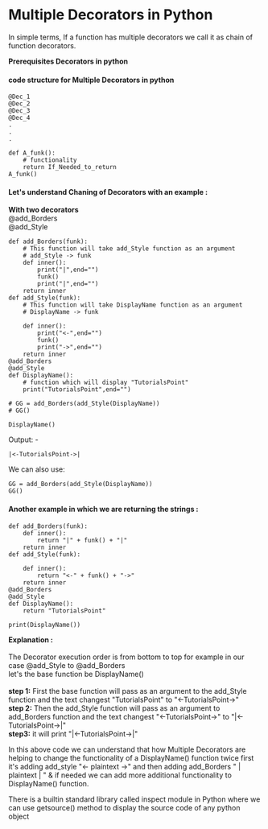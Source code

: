# Multiple Decorators in Python

In simple terms, If a function has multiple decorators we call it as chain of function decorators.<br>

**Prerequisites Decorators in python**
#### code structure for Multiple Decorators in python
```
@Dec_1
@Dec_2
@Dec_3
@Dec_4
.
.
.

def A_funk():
    # functionality
    return If_Needed_to_return
A_funk()
```

#### Let's understand Chaning of Decorators with an example :
**With two decorators**<br>
@add_Borders<br>
@add_Style<br>
```
def add_Borders(funk):
    # This function will take add_Style function as an argument
    # add_Style -> funk
    def inner():
        print("|",end="")
        funk()
        print("|",end="")
    return inner
def add_Style(funk):
    # This function will take DisplayName function as an argument
    # DisplayName -> funk

    def inner():
        print("<-",end="")
        funk()
        print("->",end="")
    return inner
@add_Borders
@add_Style
def DisplayName():
    # function which will display "TutorialsPoint"
    print("TutorialsPoint",end="")

# GG = add_Borders(add_Style(DisplayName))
# GG()

DisplayName()
```
Output: -
```
|<-TutorialsPoint->|
```
We can also use:
```
GG = add_Borders(add_Style(DisplayName))
GG()
```
#### Another example in which we are returning the strings : 
```
def add_Borders(funk):
    def inner():
        return "|" + funk() + "|"
    return inner
def add_Style(funk):

    def inner():
        return "<-" + funk() + "->"
    return inner
@add_Borders
@add_Style
def DisplayName():
    return "TutorialsPoint"

print(DisplayName())
```
**Explanation :** <br><br>
The Decorator execution order is from bottom to top for example in our case @add_Style to @add_Borders<br>
let's the base function be DisplayName()<br><br>
**step 1:**
First the base function will pass as an argument to the add_Style function and the text changest "TutorialsPoint" to "<-TutorialsPoint->"<br>
**step 2:**
Then the add_Style function will pass as an argument to add_Borders function and the text changest "<-TutorialsPoint->" to "|<-TutorialsPoint->|"<br>
**step3:** 
it will print "|<-TutorialsPoint->|"

In this above code we can understand that how Multiple Decorators are helping to change the functionality of a DisplayName() function twice first it's adding add_style  "<- plaintext ->" and then adding add_Borders " | plaintext | " & if needed we can add more additional functionality to DisplayName() function.




There is a builtin standard library called inspect module in Python where we can use getsource() method to display the source code of any python object 

<!-- this is new code -->